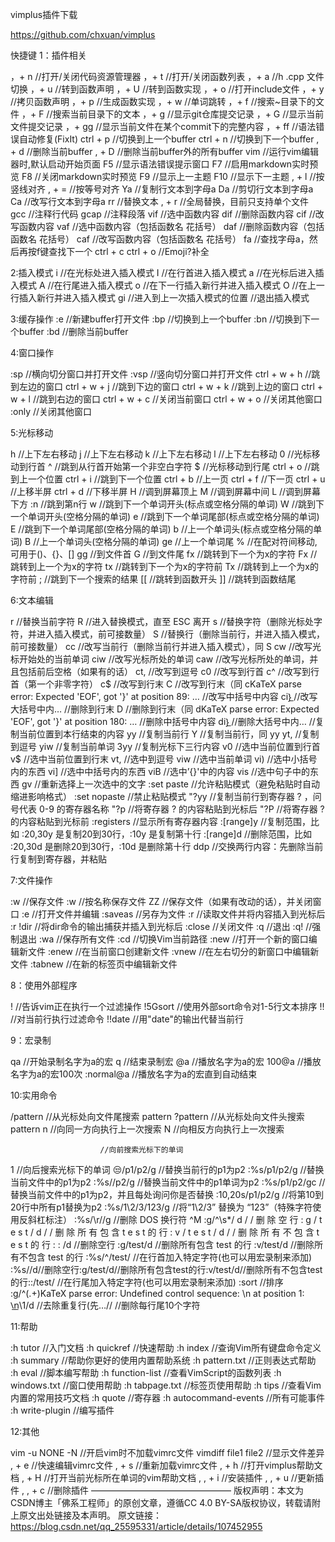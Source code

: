 vimplus插件下载

https://github.com/chxuan/vimplus

快捷键
1：插件相关

，+ n //打开/关闭代码资源管理器
，+ t //打开/关闭函数列表
，+ a //h .cpp 文件切换
，+ u //转到函数声明
，+ U //转到函数实现
，+ o //打开include文件
，+ y //拷贝函数声明
，+ p //生成函数实现
，+ w //单词跳转
，+ f //搜索~目录下的文件
，+ F //搜索当前目录下的文本
，+ g //显示git仓库提交记录
，+ G //显示当前文件提交记录
，+ gg //显示当前文件在某个commit下的完整内容
，+ ff //语法错误自动修复(FixIt)
ctrl + p //切换到上一个buffer
ctrl + n //切换到下一个buffer
, + d //删除当前buffer
, + D //删除当前buffer外的所有buffer
vim //运行vim编辑器时,默认启动开始页面
F5 //显示语法错误提示窗口
F7 //启用markdown实时预览
F8 //关闭markdown实时预览
F9 //显示上一主题
F10 //显示下一主题
, + l //按竖线对齐
, + = //按等号对齐
Ya //复制行文本到字母a
Da //剪切行文本到字母a
Ca //改写行文本到字母a
rr //替换文本
, + r //全局替换，目前只支持单个文件
gcc //注释行代码
gcap //注释段落
vif //选中函数内容
dif //删除函数内容
cif //改写函数内容
vaf //选中函数内容（包括函数名 花括号）
daf //删除函数内容（包括函数名 花括号）
caf //改写函数内容（包括函数名 花括号）
fa //查找字母a，然后再按f键查找下一个
ctrl + c ctrl + o //Emoji?补全

2:插入模式
i //在光标处进入插入模式
I //在行首进入插入模式
a //在光标后进入插入模式
A //在行尾进入插入模式
o //在下一行插入新行并进入插入模式
O //在上一行插入新行并进入插入模式
gi //进入到上一次插入模式的位置
//退出插入模式

3:缓存操作
:e //新建buffer打开文件
:bp //切换到上一个buffer
:bn //切换到下一个buffer
:bd //删除当前buffer

4:窗口操作

:sp //横向切分窗口并打开文件
:vsp //竖向切分窗口并打开文件
ctrl + w + h //跳到左边的窗口
ctrl + w + j //跳到下边的窗口
ctrl + w + k //跳到上边的窗口
ctrl + w + l //跳到右边的窗口
ctrl + w + c //关闭当前窗口
ctrl + w + o //关闭其他窗口
:only //关闭其他窗口

5:光标移动

h //上下左右移动
j //上下左右移动
k //上下左右移动
l //上下左右移动
0 //光标移动到行首
^ //跳到从行首开始第一个非空白字符
$ //光标移动到行尾
ctrl + o //跳到上一个位置
ctrl + i //跳到下一个位置
ctrl + b //上一页
ctrl + f //下一页
ctrl + u //上移半屏
ctrl + d //下移半屏
H //调到屏幕顶上
M //调到屏幕中间
L //调到屏幕下方
:n //跳到第n行
w //跳到下一个单词开头(标点或空格分隔的单词)
W //跳到下一个单词开头(空格分隔的单词)
e //跳到下一个单词尾部(标点或空格分隔的单词)
E //跳到下一个单词尾部(空格分隔的单词)
b //上一个单词头(标点或空格分隔的单词)
B //上一个单词头(空格分隔的单词)
ge //上一个单词尾
% //在配对符间移动, 可用于()、{}、[]
gg //到文件首
G //到文件尾
fx //跳转到下一个为x的字符
Fx //跳转到上一个为x的字符
tx //跳转到下一个为x的字符前
Tx //跳转到上一个为x的字符前
; //跳到下一个搜索的结果
[[ //跳转到函数开头
]] //跳转到函数结尾

6:文本编辑

r //替换当前字符
R //进入替换模式，直至 ESC 离开
s //替换字符（删除光标处字符，并进入插入模式，前可接数量）
S //替换行（删除当前行，并进入插入模式，前可接数量）
cc //改写当前行（删除当前行并进入插入模式），同 S
cw //改写光标开始处的当前单词
ciw //改写光标所处的单词
caw //改写光标所处的单词，并且包括前后空格（如果有的话）
ct, //改写到逗号
c0 //改写到行首
c^ //改写到行首（第一个非零字符）
c$ //改写到行末
C //改写到行末（同 cKaTeX parse error: Expected 'EOF', got '}' at position 89: … //改写中括号中内容 ci}̲ //改写大括号中内… //删除到行末
D //删除到行末（同 dKaTeX parse error: Expected 'EOF', got '}' at position 180: … //删除中括号中内容 di}̲ //删除大括号中内… //复制当前位置到本行结束的内容
yy //复制当前行
Y //复制当前行，同 yy
yt, //复制到逗号
yiw //复制当前单词
3yy //复制光标下三行内容
v0 //选中当前位置到行首
v$ //选中当前位置到行末
vt, //选中到逗号
viw //选中当前单词
vi) //选中小括号内的东西
vi] //选中中括号内的东西
viB //选中’{}'中的内容
vis //选中句子中的东西
gv //重新选择上一次选中的文字
:set paste //允许粘贴模式（避免粘贴时自动缩进影响格式）
:set nopaste //禁止粘贴模式
"?yy //复制当前行到寄存器 ? ，问号代表 0-9 的寄存器名称
"?p //将寄存器 ? 的内容粘贴到光标后
"?P //将寄存器 ? 的内容粘贴到光标前
:registers //显示所有寄存器内容
:[range]y //复制范围，比如 :20,30y 是复制20到30行，:10y 是复制第十行
:[range]d //删除范围，比如 :20,30d 是删除20到30行，:10d 是删除第十行
ddp //交换两行内容：先删除当前行复制到寄存器，并粘贴

7:文件操作

:w //保存文件
:w //按名称保存文件
ZZ //保存文件（如果有改动的话），并关闭窗口
:e //打开文件并编辑
:saveas //另存为文件
:r //读取文件并将内容插入到光标后
:r !dir //将dir命令的输出捕获并插入到光标后
:close //关闭文件
:q //退出
:q! //强制退出
:wa //保存所有文件
:cd //切换Vim当前路径
:new //打开一个新的窗口编辑新文件
:enew //在当前窗口创建新文件
:vnew //在左右切分的新窗口中编辑新文件
:tabnew //在新的标签页中编辑新文件

8：使用外部程序

! //告诉vim正在执行一个过滤操作
!5Gsort //使用外部sort命令对1-5行文本排序
!! //对当前行执行过滤命令
!!date //用"date"的输出代替当前行

9：宏录制

qa //开始录制名字为a的宏
q //结束录制宏
@a //播放名字为a的宏
100@a //播放名字为a的宏100次
:normal@a //播放名字为a的宏直到自动结束

10:实用命令

/pattern //从光标处向文件尾搜索 pattern
?pattern //从光标处向文件头搜索 pattern
n //向同一方向执行上一次搜索
N //向相反方向执行上一次搜索

  						//向前搜索光标下的单词 
1
//向后搜索光标下的单词
😒/p1/p2/g //替换当前行的p1为p2
:%s/p1/p2/g //替换当前文件中的p1为p2
:%s//p2/g //替换当前文件中的p1单词为p2
:%s/p1/p2/gc //替换当前文件中的p1为p2，并且每处询问你是否替换
:10,20s/p1/p2/g //将第10到20行中所有p1替换为p2
:%s/1\2/3/123/g //将“1\2/3” 替换为 “123”（特殊字符使用反斜杠标注）
:%s/\r//g //删除 DOS 换行符 ^M
:g/^\s*/ d / / 删 除 空 行 : g / t e s t / d / / 删 除 所 有 包 含 t e s t 的 行 : v / t e s t / d / / 删 除 所 有 不 包 含 t e s t 的 行 : : /d //删除空行 :g/test/d //删除所有包含 test 的行 :v/test/d //删除所有不包含 test 的行 :%s/^/test/ //在行首加入特定字符(也可以用宏录制来添加) :%s//d//删除空行:g/test/d//删除所有包含test的行:v/test/d//删除所有不包含test的行::/test/ //在行尾加入特定字符(也可以用宏录制来添加)
:sort //排序
:g/^(.+)KaTeX parse error: Undefined control sequence: \n at position 1: \̲n̲\1/d //去除重复行(先…// //删除每行尾10个字符

11:帮助

:h tutor //入门文档
:h quickref //快速帮助
:h index //查询Vim所有键盘命令定义
:h summary //帮助你更好的使用内置帮助系统
:h pattern.txt //正则表达式帮助
:h eval //脚本编写帮助
:h function-list //查看VimScript的函数列表
:h windows.txt //窗口使用帮助
:h tabpage.txt //标签页使用帮助
:h tips //查看Vim内置的常用技巧文档
:h quote //寄存器
:h autocommand-events //所有可能事件
:h write-plugin //编写插件

12:其他

vim -u NONE -N //开启vim时不加载vimrc文件
vimdiff file1 file2 //显示文件差异
, + e //快速编辑vimrc文件
, + s //重新加载vimrc文件
, + h //打开vimplus帮助文档
, + H //打开当前光标所在单词的vim帮助文档
, , + i //安装插件
, , + u //更新插件
, , + c //删除插件
————————————————
版权声明：本文为CSDN博主「佛系工程师」的原创文章，遵循CC 4.0 BY-SA版权协议，转载请附上原文出处链接及本声明。
原文链接：https://blog.csdn.net/qq_25595331/article/details/107452955